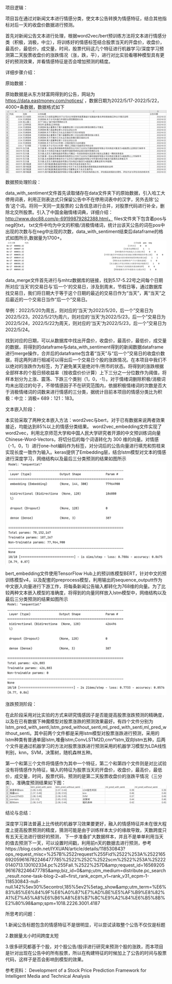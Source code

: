 项目逻辑：

项目旨在通过对新闻文本进行情感分类，使文本公告转换为情感特征，结合其他指标对后一天的收盘价数据进行预测。

首先对新闻公告文本进行处理，根据word2vec/bert预训练方法将文本进行情感分类（积极，消极，中立），将训练好的情感标签结合股票当天的开盘价，收盘价，最高价，最低价，成交量，时间，股票代码这几个特征进行机器学习/深度学习预测第二天股票收盘价的涨跌情况（涨，跌，平），进行对比实验看哪种模型具有更好的预测效果，并看情感特征是否会增加预测的精度。

详细步骤介绍：

原始数据：

原始数据是从东方财富网得到的公告，网站为 https://data.eastmoney.com/notices/ ，数据日期为2022/5/17-2022/5/22，4000+条数据，数据格式如下
![image](https://github.com/hao990813/NLP_project_test/blob/master/60ac92c8e2ebffac176032835055f1d.png)

数据预处理阶段：

data_with_sentiment文件首先读取储存在data文件夹下的原始数据，引入哈工大停用词表，利用正则表达式只保留公告中不在停用词表中的汉字，另外去除‘公告’这个词。将同一天同一支股票的
公告信息进行合并，对股票代码进行补全，删除北交所股票。引入了中国金融情绪词典，详细介绍： http://www.doc88.com/p-69199879282388.html， files文件夹下包含着pos与neg的txt，
txt文件中均为中文的积极/消极情绪词，统计出该天公告的词在pos中出现的次数与在neg中出现的次数，data_with_sentiment结束后dataframe的格式如图所示,数据量为1700+。
![image](https://github.com/hao990813/NLP_project_test/blob/master/5ffcd6642edc78183049133bbb05b0e.png)

data_merge文件首先进行与mhtz数据库的链接，找到5.17-5.22号之间每个日期所对应‘当天’的交易日与‘后一个’的交易日，涉及到周末，节假日等，通过数据库找交易日，我们将日期大于等于这个日期的最近的交易日作为“当天”，离“当天”之后最近的一个交易日当作“后一个”交易日。

举例：2022/5/20为周五，则对应的‘当天’为2022/5/20，后一个”交易日为2022/5/23，2022/5/21为周六，则对应的‘当天’为2022/5/23，后一个”交易日为2022/5/24，2022/5/22为周天，则对应的‘当天’为2022/5/23，后一个”交易日为2022/5/24。

找到对应的日期，可以从数据库中找出开盘价，收盘价，最高价，最低价，成交量的数据，将得到的dataframe与data_with_sentiment得到的新闻数据dataframe进行merge操作，合并后的dataframe包含着“当天”与“后一个”交易日的收盘价数据，将这两列进行相减可以得出后一个交易日个股的涨跌情况。在本项目中我们不以绝对的涨跌作为标签，为了避免某天是绝对牛/熊市的状态。将得到的涨跌根据全部样本的个股日频收益率（按收盘价价计算）上下三分之一分位数作为阈值，将样本划分为上涨、震荡、下跌三个类别（1，0，-1）。对于情绪词删除积极/消极词均未出现过的句子，不带情感因子不在研究范围内，依据积极情绪词的次数是否大于消极情绪词的词数来进行情感的三分类，据统计目前本项目的情感分类比为积极：中立：消极= 689：121：183。

文本嵌入阶段：

本实验采取了两种文本嵌入方法：word2vec与bert，对于已有数据来说两者效果接近，均能达到85%以上的情感分类结果。
word2vec_embedding文件实现了word2vec，利用北京师范大学和中国人民大学研究者开源的中文预训练词向量 Chinese-Word-Vectors，将切分后的每个词语转化为 300 维的向量。对情感（-1，0，1）进行one-hot编码作为标签，对分词后的公告向量进行填充和剪枝来实现长度一致作为输入。keras提供了Embedding层，结合lstm模型对文本的情感进行深度学习，网络结构以及最后三分类预测的结果如图所示
![image](https://github.com/hao990813/NLP_project_test/blob/master/3fff915bab5fe2797278ee4a397ff0a.png)

bert_embedding文件使用TensorFlow Hub上的预训练模型BERT，针对中文的预训练模型v4，以及配套的preprocess模型，利用输出的sequence_outputt作为中文嵌入向量进行下游工作，将每条新闻公告输入都转化为768维的向量。为了比较两种文本嵌入模型的准确度，将得到的向量同样放入lstm模型中，网络结构以及最后三分类预测的结果如图所示
![image](https://github.com/hao990813/NLP_project_test/blob/master/9b5d4b5929f422f6d971177ae56029f.png)

涨跌预测阶段：

在此阶段采用对比实验的方式来研究情感因子是否能提高股票涨跌预测的精确度，以及在已有数据下神魔模型对股票涨跌的预测效果最好。有四个文件分别为lstm_pred_with_senti,lstm_pred_without_senti,ml_pred_with_senti,ml_pred_without_senti。其中前两个文件都是采用lstm模型对股票涨跌进行预测，采用的lstm种类有普通单层lstm,堆叠lstm,ConvLSTM2D,cnn*lstm,双向lstm五种，后两个文件是通过机器学习的方法对股票涨跌进行预测采用的机器学习模型为LDA线性判别，knn，SVM，决策树，随机森林五种。

第一个和第三个文件将情感作为其中一个特征，第二个和第四个文件则是对比试验没有将情感作为特征，输入的特征为股票当天的开盘价，收盘价，最高价，最低价，成交量，时间，股票代码，预测的是第二天股票收盘价的涨跌平情况（三分类）。准确度预测结果如下图：
![image](https://github.com/hao990813/NLP_project_test/blob/master/135a0c87855c60ea21f2bff2107c27a.png)

结论与总结：

深度学习算法普遍上比传统的机器学习效果要更好，融入的情感特征并未在很大程度上提高股票预测的精度，猜测可能是由于训练样本太少的缘故导致，天数跨度只有五天无法进行很好的预测，
下一步准备扩大数据样本，并且不是单单利用当天的值去预测下一天，可以设置时间戳，利用前n天的数据去进行预测，参考https://blog.csdn.net/IYXUAN/article/details/118530843?ops_request_misc=%257B%2522request%255Fid%2522%253A%2522165692059616782246477785%2522%252C%2522scm%2522%253A%252220140713.130102334.pc%255Fall.%2522%257D&amp;amp;request_id=165692059616782246477785&amp;amp;biz_id=0&amp;amp;utm_medium=distribute.pc_search_result.none-task-blog-2~all~first_rank_ecpm_v1~rank_v31_ecpm-1-118530843-null-null.142%5ev30%5econtrol,185%5ev2%5etag_show&amp;amp;utm_term=%E6%83%85%E6%84%9F%E6%A0%87%E7%AD%BE%E5%AF%B9%E8%82%A1%E7%A5%A8%E6%B6%A8%E8%B7%8C%E9%A2%84%E6%B5%8B%E2%80%98&amp;amp;spm=1018.2226.3001.4187


所思考的问题：

1.新闻公告标题包含的情感特征不是很明显，可以尝试读取整个公告不仅仅是标题

2.数据量太小时间跨度太短

3.很多研究都基于个股，对个股公告/股评进行研究来预测个股的涨跌，而本项目是针对出现在公告中的所有股票，所以在构建特征的时候加上了公告的时间与股票代码，这样子是否会影响到模型的效果。

参考资料：
Development of a Stock Price Prediction Framework for
Intelligent Media and Technical Analysis

















